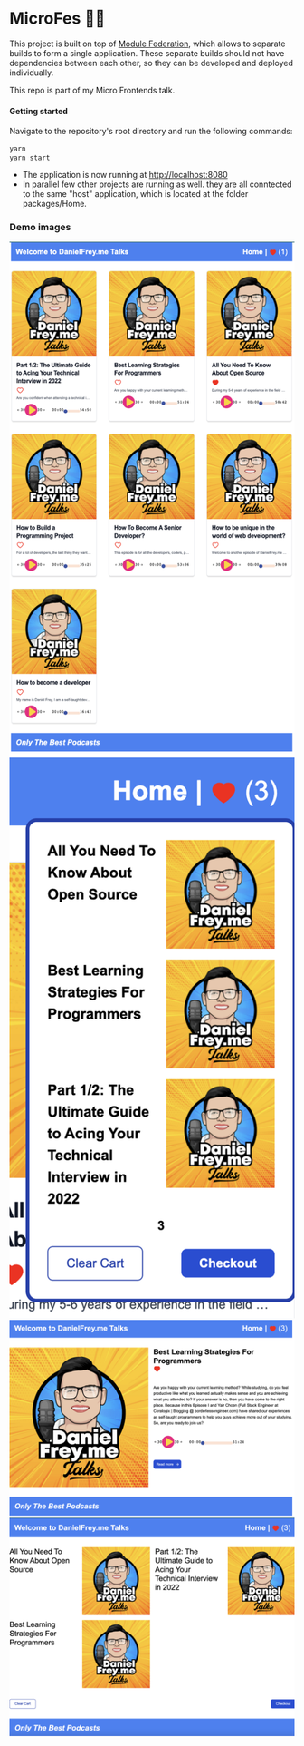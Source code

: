 # MicroFes 🔀🚀

This project is built on top of [Module Federation](https://webpack.js.org/concepts/module-federation/), which allows to separate builds to form a single application. These separate builds should not have dependencies between each other, so they can be developed and deployed individually.

This repo is part of my Micro Frontends talk.

#### Getting started
Navigate to the repository's root directory and run the following commands:
```
yarn
yarn start
```
- The application is now running at [http://localhost:8080](http://localhost:8080)
- In parallel few other projects are running as well. they are all conntected to the same "host" application, which is located at the folder packages/Home.

### Demo images
![Stock list](HomePage.png)
![Stock list](LikeCart.png)
![Stock list](episode_content.png)
![Stock menu](favPodcasts.png)